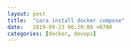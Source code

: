```yaml
---
layout: post
title:  "cara install docker compose"
date:   2019-09-23 06:20:00 +0700
categories: [docker, devops]
---
```




